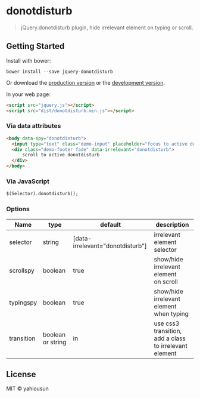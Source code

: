 # donotdisturb

> jQuery.donotdisturb plugin, hide irrelevant element on typing or scroll.


## Getting Started

Install with bower:

```
bower install --save jquery-donotdisturb
```

Or download the [production version][min] or the [development version][max].

[min]: https://raw.githubusercontent.com/yahiousun/jquery-donotdisturb/master/dist/jquery.donotdisturb.min.js
[max]: https://raw.githubusercontent.com/yahiousun/jquery-donotdisturb/master/dist/jquery.donotdisturb.js

In your web page:

```html
<script src="jquery.js"></script>
<script src="dist/donotdisturb.min.js"></script>
```

### Via data attributes

```html
<body data-spy="donotdisturb">
  <input type="text" class="demo-input" placeholder="focus to active donotdisturb">
  <div class="demo-footer fade" data-irrelevant="donotdisturb">
      scroll to active donotdisturb
  </div>
</body>
```

### Via JavaScript

```html
$(Selector).donotdisturb();
```

### Options

Name          | type          | default       | description
------------- | ------------- | ------------- | -------------
selector      | string        | [data-irrelevant="donotdisturb"]  | irrelevant element selector
scrollspy     | boolean       | true          | show/hide irrelevant element <br>on scroll
typingspy     | boolean       | true          | show/hide irrelevant element <br>when typing
transition    | boolean or string | in          | use css3 transition, <br>add a class to irrelevant element


## License

MIT © yahiousun
